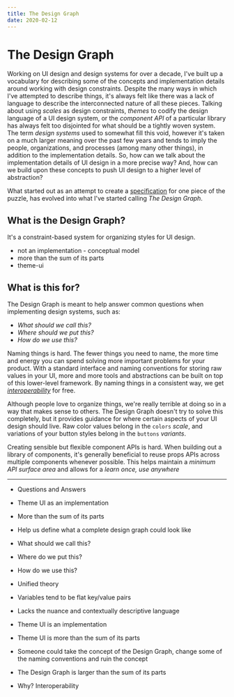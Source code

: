 ```yaml
---
title: The Design Graph
date: 2020-02-12
---
```


# The Design Graph

Working on UI design and design systems for over a decade,
I've built up a vocabulary for describing some of the concepts and implementation details around working with design constraints.
Despite the many ways in which I've attempted to describe things,
it's always felt like there was a lack of language to describe the interconnected nature of all these pieces.
Talking about using *scales* as design constraints,
*themes* to codify the design language of a UI design system,
or the *component API* of a particular library has always felt too disjointed for what should be a tightly woven system.
The term *design systems* used to somewhat fill this void, however it's taken on a much larger meaning over the past few years
and tends to imply the people, organizations, and processes (among many other things), in addition to the implementation details.
So, how can we talk about the implementation details of UI design in a more precise way?
And, how can we build upon these concepts to push UI design to a higher level of abstraction?

What started out as an attempt to create a [specification][] for one piece of the puzzle,
has evolved into what I've started calling *The Design Graph*.

[specification]: https://theme-ui.com/theme-spec

## What is the Design Graph?

It's a constraint-based system for organizing styles for UI design.

- not an implementation - conceptual model
- more than the sum of its parts
- theme-ui

## What is this for?

The Design Graph is meant to help answer common questions when implementing design systems, such as:

- *What should we call this?*
- *Where should we put this?*
- *How do we use this?*

Naming things is hard.
The fewer things you need to name, the more time and energy you can spend solving more important problems for your product.
With a standard interface and naming conventions for storing raw values in your UI,
more and more tools and abstractions can be built on top of this lower-level framework.
By naming things in a consistent way, we get [*interoperability*](/blog/interoperability) for free.

Although people love to organize things, we're really terrible at doing so in a way that makes sense to others.
The Design Graph doesn't try to solve this completely, but it provides guidance for where certain aspects of your UI design should live.
Raw color values belong in the `colors` *scale*, and variations of your button styles belong in the `buttons` *variants*.

Creating sensible but flexible component APIs is hard.
When building out a library of components, it's generally beneficial to reuse props APIs across multiple components whenever possible.
This helps maintain a *minimum API surface area* and allows for a *learn once, use anywhere*

---

- Questions and Answers
- Theme UI as an implementation
- More than the sum of its parts
- Help us define what a complete design graph could look like

- What should we call this?
- Where do we put this?
- How do we use this?
- Unified theory
- Variables tend to be flat key/value pairs
- Lacks the nuance and contextually descriptive language
- Theme UI is an implementation
- Theme UI is more than the sum of its parts
- Someone could take the concept of the Design Graph, change some of the naming conventions and ruin the concept
- The Design Graph is larger than the sum of its parts
- Why? Interoperability
